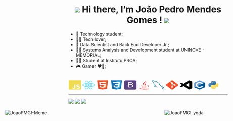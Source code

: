 <div align="center">
<h1><img src="https://media.giphy.com/media/hvRJCLFzcasrR4ia7z/giphy.gif" width="25px"> Hi there, I’m João Pedro Mendes Gomes ! <img src="https://media.giphy.com/media/hvRJCLFzcasrR4ia7z/giphy.gif" width="25px"></h1>
</div>
  
- :space_invader: Technology student;
- :man_technologist: Tech lover;
- :robot: Data Scientist and Back End Developer Jr.;
- :man_student: Systems Analysis and Development student at UNINOVE - MEMORIAL;
- :technologist: Student at Instituto PROA;
- :video_game: Gamer :heart_on_fire:;
  
 <div style="display: inline_block"><br>
  <img align="center" alt="JoaoPMGI-Js" height="30" width="40" src="https://raw.githubusercontent.com/devicons/devicon/master/icons/javascript/javascript-plain.svg">
  <img align="center" alt="JoaoPMGI-Js" height="30" width="40" src="https://raw.githubusercontent.com/devicons/devicon/master/icons/react/react-original.svg">
  <img align="center" alt="JoaoPMGI-HTML" height="30" width="40" src="https://raw.githubusercontent.com/devicons/devicon/master/icons/html5/html5-original.svg">
  <img align="center" alt="JoaoPMGI-CSS" height="30" width="40" src="https://raw.githubusercontent.com/devicons/devicon/master/icons/css3/css3-original.svg">
  <img align="center" alt="JoaoPMGI-CSS" height="30" width="40" src="https://raw.githubusercontent.com/devicons/devicon/master/icons/bootstrap/bootstrap-plain.svg">
  <img align="center" alt="JoaoPMGI-Java" height="30" width="40" src="https://raw.githubusercontent.com/devicons/devicon/master/icons/java/java-plain.svg">
  <img align="center" alt="JoaoPMGI-MySQL" height="30" width="40" src="https://raw.githubusercontent.com/devicons/devicon/master/icons/mysql/mysql-plain.svg">
  <img align="center" alt="JoaoPMGI-Git" height="30" width="40" src="https://raw.githubusercontent.com/devicons/devicon/master/icons/git/git-plain.svg">
  <img align="center" alt="JoaoPMGI-VSC" height="30" width="40" src="https://raw.githubusercontent.com/devicons/devicon/master/icons/vscode/vscode-plain.svg">
  <img align="center" alt="JoaoPMGI-C" height="30" width="40" src="https://raw.githubusercontent.com/devicons/devicon/master/icons/c/c-original.svg">
  <img align="center" alt="JoaoPMGI-Python" height="30" width="40" src="https://raw.githubusercontent.com/devicons/devicon/master/icons/python/python-original.svg">
  
</div>
  
---
 
<div>
  <a href="https://www.instagram.com/zjoao_pedroz/" target="_blank"><img src="https://img.shields.io/badge/-Instagram-%23E4405F?style=for-the-badge&logo=instagram&logoColor=white" target="_blank"></a>
  <a href = "mailto:joaop.mendesg21@gmail.com"><img src="https://img.shields.io/badge/-Gmail-%23333?style=for-the-badge&logo=gmail&logoColor=white" target="_blank"></a>
  <a href="www.linkedin.com/in/joao-mendes1a63181a17" target="_blank"><img src="https://img.shields.io/badge/-LinkedIn-%230077B5?style=for-the-badge&logo=linkedin&logoColor=white" target="_blank"></a> 
</div>
 
 <br>

<div style="display:flex; flex-direction: row-reverse; justify-content: space-between;">
  <img align="center" alt="JoaoPMGI-yoda" width="200px" height="200px" src="https://cdn.discordapp.com/attachments/648361867399659526/878316057536892988/art-animated.gif">
 <img align="right" alt="JoaoPMGI-Meme" height="325px" width="600px" src="https://img.ifunny.co/images/b2178e2ae299b8764209e6cdaca6e190da074ac22587f5164b9318899524a750_1.jpg">
</div>
